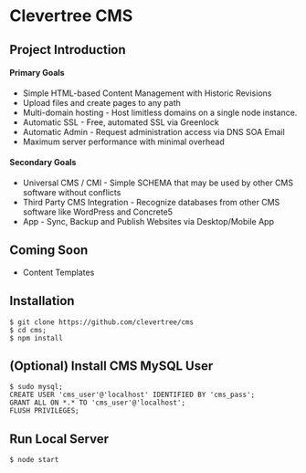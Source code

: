 # Clevertree CMS


## Project Introduction



#### Primary Goals

* Simple HTML-based Content Management with Historic Revisions
* Upload files and create pages to any path
* Multi-domain hosting - Host limitless domains on a single node instance. 
* Automatic SSL - Free, automated SSL via Greenlock
* Automatic Admin - Request administration access via DNS SOA Email
* Maximum server performance with minimal overhead

#### Secondary Goals

* Universal CMS / CMI - Simple SCHEMA that may be used by other CMS software without conflicts
* Third Party CMS Integration - Recognize databases from other CMS software like WordPress and Concrete5
* App - Sync, Backup and Publish Websites via Desktop/Mobile App

## Coming Soon
* Content Templates


## Installation

```
$ git clone https://github.com/clevertree/cms
$ cd cms;
$ npm install
```
## (Optional) Install CMS MySQL User

```
$ sudo mysql;
CREATE USER 'cms_user'@'localhost' IDENTIFIED BY 'cms_pass';
GRANT ALL ON *.* TO 'cms_user'@'localhost';
FLUSH PRIVILEGES;
```

## Run Local Server

```
$ node start
```
